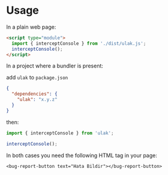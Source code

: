 # Usage

In a plain web page:

```html
<script type="module">
  import { interceptConsole } from './dist/ulak.js';
  interceptConsole();
</script>
```

In a project where a bundler is present:

add `ulak` to `package.json`

```json
{
  "dependencies": {
    "ulak": "x.y.z"
  }
}
```
then:
```javascript
import { interceptConsole } from 'ulak';

interceptConsole();
```

In both cases you need the following HTML tag in your page:

`<bug-report-button text="Hata Bildir"></bug-report-button>`
